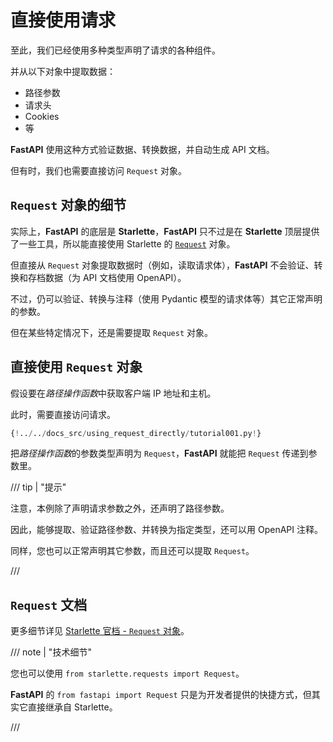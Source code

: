 # 直接使用请求

至此，我们已经使用多种类型声明了请求的各种组件。

并从以下对象中提取数据：

* 路径参数
* 请求头
* Cookies
* 等

**FastAPI** 使用这种方式验证数据、转换数据，并自动生成 API 文档。

但有时，我们也需要直接访问 `Request` 对象。

## `Request` 对象的细节

实际上，**FastAPI** 的底层是 **Starlette**，**FastAPI** 只不过是在  **Starlette** 顶层提供了一些工具，所以能直接使用 Starlette 的  <a href="https://www.starlette.io/requests/" class="external-link" target="_blank">`Request`</a> 对象。

但直接从 `Request` 对象提取数据时（例如，读取请求体），**FastAPI** 不会验证、转换和存档数据（为 API 文档使用 OpenAPI）。

不过，仍可以验证、转换与注释（使用 Pydantic 模型的请求体等）其它正常声明的参数。

但在某些特定情况下，还是需要提取 `Request` 对象。

## 直接使用 `Request` 对象

假设要在*路径操作函数*中获取客户端 IP 地址和主机。

此时，需要直接访问请求。

```Python hl_lines="1  7-8"
{!../../docs_src/using_request_directly/tutorial001.py!}
```

把*路径操作函数*的参数类型声明为 `Request`，**FastAPI** 就能把 `Request` 传递到参数里。

/// tip | "提示"

注意，本例除了声明请求参数之外，还声明了路径参数。

因此，能够提取、验证路径参数、并转换为指定类型，还可以用 OpenAPI 注释。

同样，您也可以正常声明其它参数，而且还可以提取 `Request`。

///

## `Request` 文档

更多细节详见 <a href="https://www.starlette.io/requests/" class="external-link" target="_blank">Starlette 官档 - `Request` 对象</a>。

/// note | "技术细节"

您也可以使用 `from starlette.requests import Request`。

**FastAPI** 的 `from fastapi import Request` 只是为开发者提供的快捷方式，但其实它直接继承自 Starlette。

///
